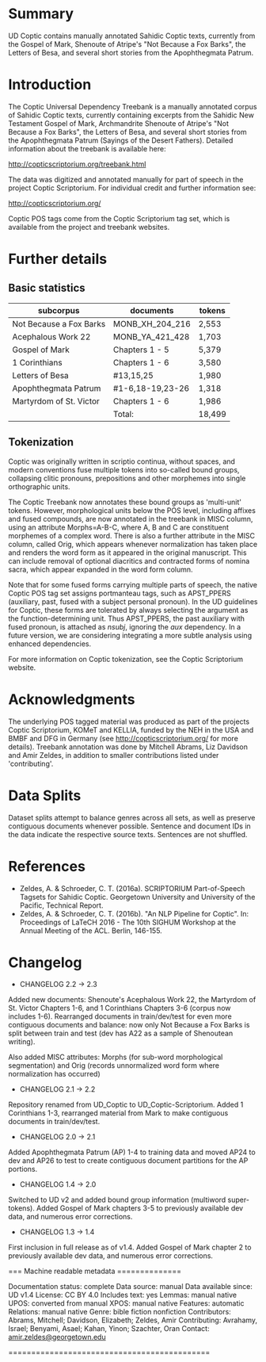 # Summary

UD Coptic contains manually annotated Sahidic Coptic texts, currently from the Gospel of Mark, Shenoute of Atripe's "Not Because a Fox Barks", the Letters of Besa, and several short stories from the Apophthegmata Patrum.

# Introduction

The Coptic Universal Dependency Treebank is a manually annotated corpus of Sahidic Coptic texts, currently containing excerpts from the Sahidic New Testament Gospel of Mark, Archmandrite Shenoute of Atripe's "Not Because a Fox Barks", the Letters of Besa, and several short stories from the Apophthegmata Patrum (Sayings of the Desert Fathers). Detailed information about the treebank is available here:

http://copticscriptorium.org/treebank.html

The data was digitized and annotated manually for part of speech in the project Coptic Scriptorium. For individual credit and further information see:

http://copticscriptorium.org/

Coptic POS tags come from the Coptic Scriptorium tag set, which is available from the project and treebank websites.

# Further details

## Basic statistics
|      subcorpus          |        documents      | tokens  |
| ----------------------- | --------------------- | ------- |
| Not Because a Fox Barks | MONB_XH_204_216       |   2,553 |
| Acephalous Work 22      | MONB_YA_421_428       |   1,703 |
| Gospel of Mark          | Chapters 1 - 5        |   5,379 |
| 1 Corinthians           | Chapters 1 - 6        |   3,580 |
| Letters of Besa         | #13,15,25             |   1,980 |
| Apophthegmata Patrum    | #1-6,18-19,23-26      |   1,318 |
| Martyrdom of St. Victor | Chapters 1 - 6        |   1,986 |
|                         | Total:                |  18,499 |

## Tokenization

Coptic was originally written in scriptio continua, without spaces, and modern conventions fuse multiple tokens into so-called bound groups, collapsing clitic pronouns, prepositions and other morphemes into single orthographic units.

The Coptic Treebank now annotates these bound groups as 'multi-unit' tokens. However, morphological units below the POS level, including affixes and fused compounds, are now annotated in the treebank in MISC column, using an attribute Morphs=A-B-C, where A, B and C are constituent morphemes of a complex word. There is also a further attribute in the MISC column, called Orig, which appears whenever normalization has taken place and renders the word form as it appeared in the original manuscript. This can include removal of optional diacritics and contracted forms of nomina sacra, which appear expanded in the word form column.

Note that for some fused forms carrying multiple parts of speech, the native Coptic POS tag set assigns portmanteau tags, such as APST_PPERS (auxiliary, past, fused with a subject personal pronoun). In the UD guidelines for Coptic, these forms are tolerated by always selecting the argument as the function-determining unit. Thus APST_PPERS, the past auxiliary with fused pronoun, is attached as *nsubj*, ignoring the *aux* dependency. In a future version, we are considering integrating a more subtle analysis using enhanced dependencies.

For more information on Coptic tokenization, see the Coptic Scriptorium website.

# Acknowledgments

The underlying POS tagged material was produced as part of the projects Coptic Scriptorium, KOMeT and KELLIA, funded by the NEH in the USA and BMBF and DFG in Germany (see http://copticscriptorium.org/ for more details). Treebank annotation was done by Mitchell Abrams, Liz Davidson and Amir Zeldes, in addition to smaller contributions listed under 'contributing'.

# Data Splits

Dataset splits attempt to balance genres across all sets, as well as preserve contiguous documents whenever possible. Sentence and document IDs in the data indicate the respective source texts. Sentences are not shuffled.

# References
  * Zeldes, A. & Schroeder, C. T. (2016a). SCRIPTORIUM Part-of-Speech Tagsets for Sahidic Coptic. Georgetown University and University of the Pacific, Technical Report.
  * Zeldes, A. & Schroeder, C. T. (2016b). "An NLP Pipeline for Coptic". In: Proceedings of LaTeCH 2016 - The 10th SIGHUM Workshop at the Annual Meeting of the ACL. Berlin, 146-155.

# Changelog

  * CHANGELOG 2.2 -> 2.3

Added new documents: Shenoute's Acephalous Work 22, the Martyrdom of St. Victor Chapters 1-6, and 1 Corinthians Chapters 3-6 (corpus now includes 1-6). Rearranged documents in train/dev/test for even more contiguous documents and balance: now only Not Because a Fox Barks is split between train and test (dev has A22 as a sample of Shenoutean writing). 

Also added MISC attributes: Morphs (for sub-word morphological segmentation) and Orig (records unnormalized word form where normalization has occurred)

  * CHANGELOG 2.1 -> 2.2

Repository renamed from UD_Coptic to UD_Coptic-Scriptorium. Added 1 Corinthians 1-3, rearranged material from Mark to make contiguous documents in train/dev/test.

  * CHANGELOG 2.0 -> 2.1

Added Apophthegmata Patrum (AP) 1-4 to training data and moved AP24 to dev and AP26 to test to create contiguous document partitions for the AP portions.

  * CHANGELOG 1.4 -> 2.0

Switched to UD v2 and added bound group information (multiword super-tokens). Added Gospel of Mark chapters 3-5 to previously available dev data, and numerous error corrections.

* CHANGELOG 1.3 -> 1.4

First inclusion in full release as of v1.4. Added Gospel of Mark chapter 2 to previously available dev data, and numerous error corrections.

=== Machine readable metadata ==============

Documentation status: complete
Data source: manual
Data available since: UD v1.4
License: CC BY 4.0
Includes text: yes
Lemmas: manual native
UPOS: converted from manual
XPOS: manual native
Features: automatic
Relations: manual native
Genre: bible fiction nonfiction
Contributors: Abrams, Mitchell; Davidson, Elizabeth; Zeldes, Amir
Contributing: Avrahamy, Israel; Benyami, Asael; Kahan, Yinon; Szachter, Oran
Contact: amir.zeldes@georgetown.edu

============================================